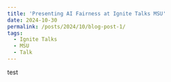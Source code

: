 ```yaml
---
title: 'Presenting AI Fairness at Ignite Talks MSU'
date: 2024-10-30
permalink: /posts/2024/10/blog-post-1/
tags:
  - Ignite Talks
  - MSU
  - Talk
---
```


test
